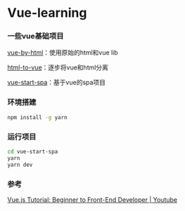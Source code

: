 # Vue-learning
### 一些vue基础项目

[vue-by-html](./vue-by-html)：使用原始的html和vue lib

[html-to-vue](./html-to-vue)：逐步将vue和html分离

[vue-start-spa](./vue-start-spa)：基于vue的spa项目



### 环境搭建

```bash
npm install -g yarn
```



### 运行项目

```bash
cd vue-start-spa
yarn
yarn dev
```

### 参考

[Vue.js Tutorial: Beginner to Front-End Developer | Youtube](https://www.youtube.com/watch?v=1GNsWa_EZdw)
